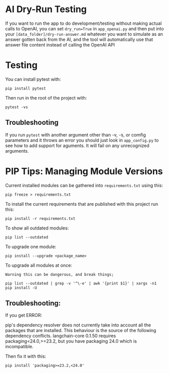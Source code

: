 # AI Dry-Run Testing

If you want to run the app to do development/testing without making actual calls to OpenAI, you can set `dry_run=True` in `app_openai.py` and then put into your `[data_folder]/dry-run-answer.md` whatever you want to simulate as an answer gotten back from the AI, and the tool will automatically use that answer file content instead of calling the OpenAI API


# Testing

You can install pytest with:

    pip install pytest

Then run in the root of the project with:

    pytest -vs

## Troubleshooting

If you run `pytest` with another argument other than -v, -s, or comfig parameters and it throws an error you should just look in `app_config.py` to see how to add support for aguments. It will fail on any unrecognized arguments.


# PIP Tips: Managing Module Versions

Current installed modules can be gathered into `requirements.txt` using this:

    pip freeze > requirements.txt

To install the current requirements that are published with this project run this:

    pip install -r requirements.txt

To show all outdated modules:

    pip list --outdated

To upgrade one module:

    pip install --upgrade <package_name>

To upgrade all modules at once:

    Warning this can be dangerous, and break things;

    pip list --outdated | grep -v '^\-e' | awk '{print $1}' | xargs -n1 pip install -U


## Troubleshooting:

If you get ERROR: 

pip's dependency resolver does not currently take into account all the packages that are installed. This behaviour is the source of the following dependency conflicts.
langchain-core 0.1.50 requires packaging<24.0,>=23.2, but you have packaging 24.0 which is incompatible.

Then fix it with this:

    pip install 'packaging>=23.2,<24.0'



